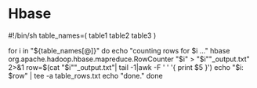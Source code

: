 Hbase
=====




#!/bin/sh
table_names=( table1
              table2
              table3 )

for i in "${table_names[@]}"
do
    echo "counting rows for $i ..."
    hbase org.apache.hadoop.hbase.mapreduce.RowCounter "$i" > "$i""_output.txt" 2>&1
    row=$(cat "$i""_output.txt"| tail -1|awk -F ' ' '{ print $5 }')
    echo "$i: $row" | tee -a table_rows.txt
    echo "done."
done
